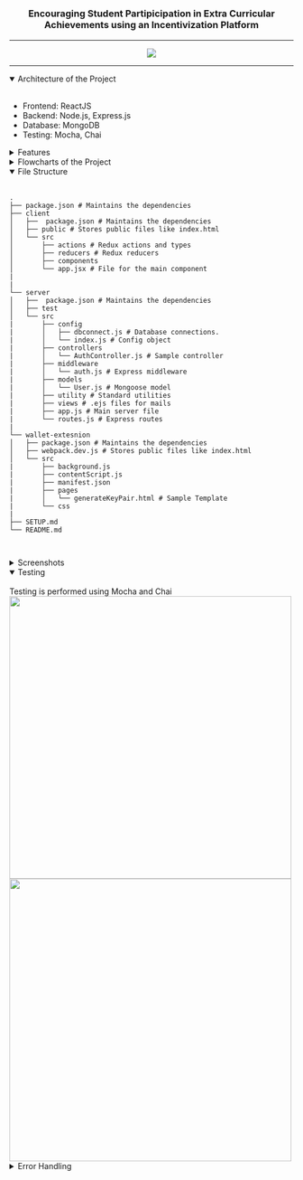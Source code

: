 # <h3 align="center">Encouraging Student Partipicipation in Extra Curricular Achievements using an Incentivization Platform</h3>

<hr />

<p align="center">
<a href="" >
    <img src="https://github.com/pal-16/engage-demo/blob/master/assets/video-demo-1.gif"/>
</a>
</p>

<hr />

<details open>   
<summary>Architecture of the Project</summary>
<br/>
    
- Frontend: ReactJS
- Backend: Node.js, Express.js
- Database: MongoDB
- Testing: Mocha, Chai
</details>

<details>
<summary>Features</summary>
<br/>
    
- A full stack web application leveraging a private blockchain that allows the students to showcase their achievements and receive suitable rewards for them in the form of VJCoins(Cryptocurreny of a Private University Blockchain)
- The rewards can be consumed in on-campus activities thus creating a circular economy within campus. 
- The portal can be accessed by a web browser by students and faculty alike. 
- Students submit applications of their achievements, highlighting the type of achievement and submitting a document of proof for it. They select a faculty, by whom they wish to review this application. 
- The system then performs certain checks for duplication. After successful verification, the faculty then suitably rewards the student. 
- Along with the web application, there is additional functionality for Wallet Browser Extension for key-pair generation, management, and sending transactions.
- The developed prototype is operational and will thus lead a better student and faculty engagement through incentivization. 

</details>

<details>
    
<summary>Flowcharts of the Project</summary>

<br/>
</details>


<details open>
<summary>File Structure</summary>

<br/>

```
.
├── package.json # Maintains the dependencies 
├── client
│   ├──  package.json # Maintains the dependencies 
│   ├── public # Stores public files like index.html
│   └── src
│       ├── actions # Redux actions and types
│       ├── reducers # Redux reducers
│       ├── components
│       └── app.jsx # File for the main component
|
|
└── server
│   ├──  package.json # Maintains the dependencies 
│   ├── test
│   └── src
|       ├── config
|       │   ├── dbconnect.js # Database connections.
|       │   └── index.js # Config object
|       ├── controllers
|       │   └── AuthController.js # Sample controller
|       ├── middleware
|       │   └── auth.js # Express middleware
|       ├── models
|       │   └── User.js # Mongoose model
|       ├── utility # Standard utilities
|       ├── views # .ejs files for mails
|       ├── app.js # Main server file
|       └── routes.js # Express routes
|
└── wallet-extesnion
│   ├── package.json # Maintains the dependencies 
│   ├── webpack.dev.js # Stores public files like index.html
│   └── src
|       ├── background.js
|       ├── contentScript.js
|       ├── manifest.json
|       ├── pages
|       │   └── generateKeyPair.html # Sample Template
|       └── css
|
├── SETUP.md
└── README.md

      
```
</details>

<details>
<summary>Screenshots</summary>
<img src="https://github.com/pal-16/engage-demo/blob/master/assets/1-new.JPG"  />
    <img src="https://github.com/pal-16/engage-demo/blob/master/assets/4.JPG"/>
 <img src="https://github.com/pal-16/engage-demo/blob/master/assets/2.JPG" />
  <img src="https://github.com/pal-16/engage-demo/blob/master/assets/3.JPG"  />
      <img src="https://github.com/pal-16/engage-demo/blob/master/assets/5.JPG"  />
      <img src="https://github.com/pal-16/engage-demo/blob/master/assets/6.JPG" />
      <img src="https://github.com/pal-16/engage-demo/blob/master/assets/7.JPG"  />
      <img src="https://github.com/pal-16/engage-demo/blob/master/assets/8.JPG" />
      <img src="https://github.com/pal-16/engage-demo/blob/master/assets/9.JPG"  />
      <img src="https://github.com/pal-16/engage-demo/blob/master/assets/10.JPG"  />
      <img src="https://github.com/pal-16/engage-demo/blob/master/assets/11.JPG" />
      <img src="https://github.com/pal-16/engage-demo/blob/master/assets/12.JPG"  />
      <img src="https://github.com/pal-16/engage-demo/blob/master/assets/13.JPG"  />
<br/>

</details>

<details open>
    
<summary>Testing</summary>

<br/>
    Testing is performed using Mocha and Chai <br/>
     <img src="https://github.com/pal-16/engage-demo/blob/master/assets/test-1.JPG" width=500 /><br/>
     <img src="https://github.com/pal-16/engage-demo/blob/master/assets/test-2.JPG" width=500 />
</details>

<details>
<summary>Error Handling</summary>

<br/>
   <img src="https://github.com/pal-16/engage-demo/blob/master/assets/error-1.png" width=600 />
   <img src="https://github.com/pal-16/engage-demo/blob/master/assets/error-2.png" width=600 />
   <img src="https://github.com/pal-16/engage-demo/blob/master/assets/error-3.png" width=500 />

</details>



